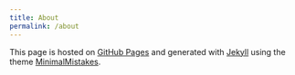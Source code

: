 ```yaml
---
title: About
permalink: /about
---
```




This page is hosted on [GitHub Pages](https://pages.github.com/)
and generated with [Jekyll](https://jekyllrb.com/) using the theme [MinimalMistakes](https://mmistakes.github.io/minimal-mistakes/).
